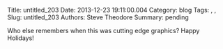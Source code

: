 Title: untitled_203
Date: 2013-12-23 19:11:00.004
Category: blog
Tags: , , 
Slug: untitled_203
Authors: Steve Theodore
Summary: pending

Who else remembers when this was cutting edge graphics?  Happy Holidays!


